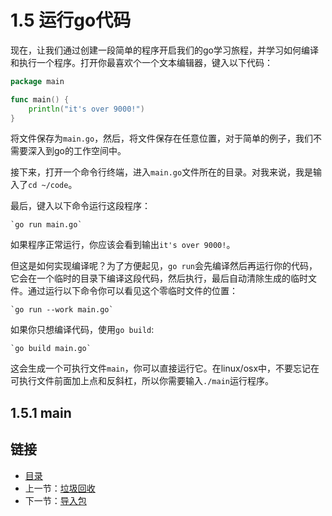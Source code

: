 # 1.5 运行go代码

现在，让我们通过创建一段简单的程序开启我们的go学习旅程，并学习如何编译和执行一个程序。打开你最喜欢个一个文本编辑器，键入以下代码：

```go
package main

func main() {
    println("it's over 9000!")
}
```

将文件保存为`main.go`，然后，将文件保存在任意位置，对于简单的例子，我们不需要深入到go的工作空间中。

接下来，打开一个命令行终端，进入`main.go`文件所在的目录。对我来说，我是输入了`cd ~/code`。

最后，键入以下命令运行这段程序：

    `go run main.go`

如果程序正常运行，你应该会看到输出`it's over 9000!`。

但这是如何实现编译呢？为了方便起见，`go run`会先编译然后再运行你的代码，它会在一个临时的目录下编译这段代码，然后执行，最后自动清除生成的临时文件。通过运行以下命令你可以看见这个零临时文件的位置：

    `go run --work main.go`

如果你只想编译代码，使用`go build`:

    `go build main.go`

这会生成一个可执行文件`main`，你可以直接运行它。在linux/osx中，不要忘记在可执行文件前面加上点和反斜杠，所以你需要输入`./main`运行程序。

## 1.5.1 main

## 链接

- [目录](directory.md)
- 上一节：[垃圾回收](1.4.md)
- 下一节：[导入包](1.6.md)